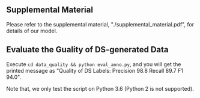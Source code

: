 ## Supplemental Material

Please refer to the supplemental material, "./supplemental_material.pdf", for details of our model.

## Evaluate the Guality of DS-generated Data

Execute `cd data_quality && python eval_anno.py`, and you will get the printed message as "Quality of DS Labels: Precision 98.8 Recall 89.7 F1 94.0".

Note that, we only test the script on Python 3.6 (Python 2 is not supported).
